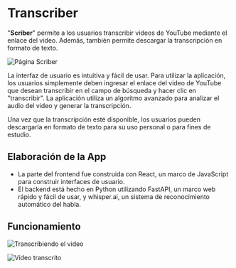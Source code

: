 # Transcriber 

"**Scriber**" permite a los usuarios transcribir videos de YouTube mediante el enlace del video. Además, también permite descargar la transcripción en formato de texto.

![Página Scriber](https://raw.githubusercontent.com/JoseCortezz25/transcriber-front-project/main/screenshot.png)

La interfaz de usuario es intuitiva y fácil de usar. Para utilizar la aplicación, los usuarios simplemente deben ingresar el enlace del video de YouTube que desean transcribir en el campo de búsqueda y hacer clic en "transcribir". La aplicación utiliza un algoritmo avanzado para analizar el audio del video y generar la transcripción.

Una vez que la transcripción esté disponible, los usuarios pueden descargarla en formato de texto para su uso personal o para fines de estudio.

## Elaboración de la App

* La parte del frontend fue construida con React, un marco de JavaScript para construir interfaces de usuario.
* El backend está hecho en Python utilizando FastAPI, un marco web rápido y fácil de usar, y whisper.ai, un sistema de reconocimiento automático del habla.

## Funcionamiento

![Transcribiendo el video](https://raw.githubusercontent.com/JoseCortezz25/transcriber-front-project/main/screenshot2.png)


![Video transcrito](https://raw.githubusercontent.com/JoseCortezz25/transcriber-front-project/main/screenshot3.png)
